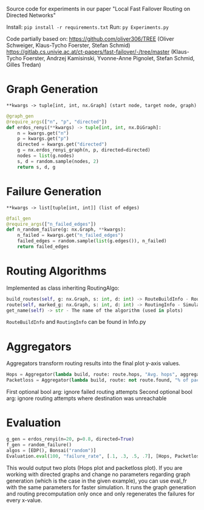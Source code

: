 Source code for experiments in our paper "Local Fast Failover Routing on Directed Networks"

Install: `pip install -r requirements.txt`
Run: `py Experiments.py`

Code partially based on:
https://github.com/oliver306/TREE (Oliver Schweiger, Klaus-Tycho Foerster, Stefan Schmid)
https://gitlab.cs.univie.ac.at/ct-papers/fast-failover/-/tree/master (Klaus-Tycho Foerster, Andrzej Kamisinski, Yvonne-Anne Pignolet, Stefan Schmid, Gilles Tredan)

# Graph Generation
`**kwargs -> tuple[int, int, nx.Graph] (start node, target node, graph)`
```python
@graph_gen
@require_args(["n", "p", "directed"])
def erdos_renyi(**kwargs) -> tuple[int, int, nx.DiGraph]:
    n = kwargs.get("n")
    p = kwargs.get("p")
    directed = kwargs.get("directed")
    g = nx.erdos_renyi_graph(n, p, directed=directed)
    nodes = list(g.nodes)
    s, d = random.sample(nodes, 2)
    return s, d, g
```

# Failure Generation
`**kwargs -> list[tuple[int, int]] (list of edges)`
```python
@fail_gen
@require_args(["n_failed_edges"])
def n_random_failure(g: nx.Graph, **kwargs):
    n_failed = kwargs.get("n_failed_edges")
    failed_edges = random.sample(list(g.edges()), n_failed)
    return failed_edges
```

# Routing Algorithms
Implemented as class inheriting RoutingAlgo:
```python
build_routes(self, g: nx.Graph, s: int, d: int) -> RouteBuildInfo - Routing precomputation, mark routes in the graph
route(self, marked_g: nx.Graph, s: int, d: int) -> RoutingInfo - Simulate routing and return results
get_name(self) -> str - The name of the algorithm (used in plots)
```
`RouteBuildInfo` and `RoutingInfo` can be found in Info.py

# Aggregators
Aggregators transform routing results into the final plot y-axis values.
```python
Hops = Aggregator(lambda build, route: route.hops, "Avg. hops", aggregate_func="average")
Packetloss = Aggregator(lambda build, route: not route.found, "% of packets lost", False, True, aggregate_func="ratio")
```
First optional bool arg: ignore failed routing attempts
Second optional bool arg: ignore routing attempts where destination was unreachable

# Evaluation
```python
g_gen = erdos_renyi(n=20, p=0.8, directed=True)
f_gen = random_failure()
algos = [EDP(), Bonsai("random")]
Evaluation.eval(100, "failure_rate", [.1, .3, .5, .7], [Hops, Packetloss], g_gen, f_gen, algos)
```
This would output two plots (Hops plot and packetloss plot). If you are working with directed graphs and change no parameters regarding graph generation (which is the case in the given example), you can use eval_fr with the same parameters for faster simulation. It runs the graph generation and routing precomputation only once and only regenerates the failures for every x-value.
